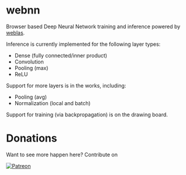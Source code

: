 # webnn

Browser based Deep Neural Network training and inference powered by [weblas](https://github.com/waylonflinn/weblas/).

Inference is currently implemented for the following layer types:

* Dense (fully connected/inner product)
* Convolution
* Pooling (max)
* ReLU

Support for more layers is in the works, including:
* Pooling (avg)
* Normalization (local and batch)

Support for training (via backpropagation) is on the drawing board.

# Donations

Want to see more happen here?
Contribute on

[![Patreon](https://s3.amazonaws.com/patreon_public_assets/toolbox/patreon.png)](https://patreon.com/waylonflinn)
